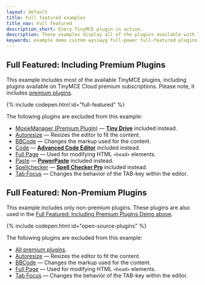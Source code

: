 ```yaml
---
layout: default
title: Full featured examples
title_nav: Full featured
description_short: Every TinyMCE plugin in action.
description: These examples display all of the plugins available with TinyMCE Cloud premium subscriptions.
keywords: example demo custom wysiwyg full-power full-featured plugins non-premium
---
```


## Full Featured: Including Premium Plugins

This example includes most of the available TinyMCE plugins, including plugins available on TinyMCE Cloud premium subscriptions. Please note, it includes [premium plugins](https://www.tiny.cloud/pricing/#demo-enterprise).

{% include codepen.html id="full-featured" %}

The following plugins are excluded from this example:
* [MoxieManager (Premium Plugin)]({{site.baseurl}}/plugins/moxiemanager) — [**Tiny Drive**]({{site.baseurl}}/plugins/drive) included instead.
* [Autoresize]({{site.baseurl}}/plugins/autoresize) — Resizes the editor to fit the content.
* [BBCode]({{site.baseurl}}/plugins/bbcode) — Changes the markup used for the content.
* [Code]({{site.baseurl}}/plugins/code) — [**Advanced Code Editor**]({{site.baseurl}}/plugins/advcode) included instead.
* [Full Page]({{site.baseurl}}/plugins/fullpage) — Used for modifying HTML `<head>` elements.
* [Paste]({{site.baseurl}}/plugins/paste) — [**PowerPaste**]({{site.baseurl}}/plugins/powerpaste) included instead.
* [Spellchecker]({{site.baseurl}}/plugins/spellchecker) — [**Spell Checker Pro**]({{site.baseurl}}/plugins/tinymcespellchecker) included instead.
* [Tab Focus]({{site.baseurl}}/plugins/tabfocus) — Changes the behavior of the TAB-key within the editor.

## Full Featured: Non-Premium Plugins

This example includes only non-premium plugins. These plugins are also used in the [Full Featured: Including Premium Plugins Demo above](#fullfeaturedincludingpremiumplugins).

{% include codepen.html id="open-source-plugins" %}

The following plugins are excluded from this example:
* [All premium plugins](https://www.tiny.cloud/pricing/#demo-enterprise).
* [Autoresize]({{site.baseurl}}/plugins/autoresize) — Resizes the editor to fit the content.
* [BBCode]({{site.baseurl}}/plugins/bbcode) — Changes the markup used for the content.
* [Full Page]({{site.baseurl}}/plugins/fullpage) — Used for modifying HTML `<head>` elements.
* [Tab Focus]({{site.baseurl}}/plugins/tabfocus) — Changes the behavior of the TAB-key within the editor.